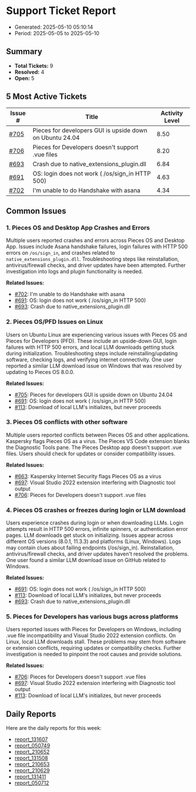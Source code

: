 # Support Ticket Report
- Generated: 2025-05-10 05:10:14
- Period: 2025-05-05 to 2025-05-10

## Summary
- **Total Tickets:** 9
- **Resolved:** 4
- **Open:** 5

## 5 Most Active Tickets
| Issue # | Title | Activity Level |
|---------|-------|----------------|
| [#705](https://github.com/pieces-app/support/issues/705) | Pieces for developers GUI is upside down on Ubuntu 24.04 | 8.50 |
| [#706](https://github.com/pieces-app/support/issues/706) | Pieces for Developers doesn't support .vue files | 8.20 |
| [#693](https://github.com/pieces-app/support/issues/693) | Crash due to native_extensions_plugin.dll | 6.84 |
| [#691](https://github.com/pieces-app/support/issues/691) | OS: login does not work ( /os/sign_in HTTP 500) | 4.63 |
| [#702](https://github.com/pieces-app/support/issues/702) | I'm unable to do Handshake with asana | 4.34 |

## Common Issues
### 1. Pieces OS and Desktop App Crashes and Errors
Multiple users reported crashes and errors across Pieces OS and Desktop App. Issues include Asana handshake failures, login failures with HTTP 500 errors on `/os/sign_in`, and crashes related to `native_extensions_plugin.dll`.  Troubleshooting steps like reinstallation, antivirus/firewall checks, and driver updates have been attempted. Further investigation into logs and plugin functionality is needed.

**Related Issues:**
- [#702](https://github.com/pieces-app/support/issues/702): I'm unable to do Handshake with asana
- [#691](https://github.com/pieces-app/support/issues/691): OS: login does not work ( /os/sign_in HTTP 500)
- [#693](https://github.com/pieces-app/support/issues/693): Crash due to native_extensions_plugin.dll

### 2. Pieces OS/PFD Issues on Linux
Users on Ubuntu Linux are experiencing various issues with Pieces OS and Pieces for Developers (PFD). These include an upside-down GUI, login failures with HTTP 500 errors, and local LLM downloads getting stuck during initialization.  Troubleshooting steps include reinstalling/updating software, checking logs, and verifying internet connectivity.  One user reported a similar LLM download issue on Windows that was resolved by updating to Pieces OS 8.0.0.

**Related Issues:**
- [#705](https://github.com/pieces-app/support/issues/705): Pieces for developers GUI is upside down on Ubuntu 24.04
- [#691](https://github.com/pieces-app/support/issues/691): OS: login does not work ( /os/sign_in HTTP 500)
- [#113](https://github.com/pieces-app/support/issues/113): Download of local LLM's initializes, but never proceeds 

### 3. Pieces OS conflicts with other software
Multiple users reported conflicts between Pieces OS and other applications. Kaspersky flags Pieces OS as a virus. The Pieces VS Code extension blanks the Diagnostic Tools pane. The Pieces Desktop app doesn't support .vue files.  Users should check for updates or consider compatibility issues.

**Related Issues:**
- [#663](https://github.com/pieces-app/support/issues/663): Kaspersky Internet Security flags Pieces OS as a virus
- [#697](https://github.com/pieces-app/support/issues/697): Visual Studio 2022 extension interfering with Diagnostic tool output
- [#706](https://github.com/pieces-app/support/issues/706): Pieces for Developers doesn't support .vue files

### 4. Pieces OS crashes or freezes during login or LLM download
Users experience crashes during login or when downloading LLMs. Login attempts result in HTTP 500 errors, infinite spinners, or authentication error pages. LLM downloads get stuck on initializing. Issues appear across different OS versions (8.0.1, 11.3.3) and platforms (Linux, Windows).  Logs may contain clues about failing endpoints (/os/sign_in).  Reinstallation, antivirus/firewall checks, and driver updates haven't resolved the problems.  One user found a similar LLM download issue on GitHub related to Windows.

**Related Issues:**
- [#691](https://github.com/pieces-app/support/issues/691): OS: login does not work ( /os/sign_in HTTP 500)
- [#113](https://github.com/pieces-app/support/issues/113): Download of local LLM's initializes, but never proceeds 
- [#693](https://github.com/pieces-app/support/issues/693): Crash due to native_extensions_plugin.dll

### 5. Pieces for Developers has various bugs across platforms
Users reported issues with Pieces for Developers on Windows, including .vue file incompatibility and Visual Studio 2022 extension conflicts. On Linux, local LLM downloads stall.  These problems may stem from software or extension conflicts, requiring updates or compatibility checks. Further investigation is needed to pinpoint the root causes and provide solutions.

**Related Issues:**
- [#706](https://github.com/pieces-app/support/issues/706): Pieces for Developers doesn't support .vue files
- [#697](https://github.com/pieces-app/support/issues/697): Visual Studio 2022 extension interfering with Diagnostic tool output
- [#113](https://github.com/pieces-app/support/issues/113): Download of local LLM's initializes, but never proceeds 


## Daily Reports
Here are the daily reports for this week:

- [report_131607](daily/2025-05-06/report_131607.md)
- [report_050749](daily/2025-05-06/report_050749.md)
- [report_210652](daily/2025-05-06/report_210652.md)
- [report_131508](daily/2025-05-08/report_131508.md)
- [report_210653](daily/2025-05-08/report_210653.md)
- [report_210629](daily/2025-05-09/report_210629.md)
- [report_131411](daily/2025-05-09/report_131411.md)
- [report_050712](daily/2025-05-10/report_050712.md)
